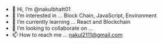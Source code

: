 - 👋 Hi, I’m @nakulbhatt01
- 👀 I’m interested in ... Block Chain, JavaScript, Environment
- 🌱 I’m currently learning ... React and Blockchain
- 💞️ I’m looking to collaborate on ...
- 📫 How to reach me ... nakul2111@gmail.com

<!---
nakulbhatt01/nakulbhatt01 is a ✨ special ✨ repository because its `README.md` (this file) appears on your GitHub profile.
You can click the Preview link to take a look at your changes.
--->
